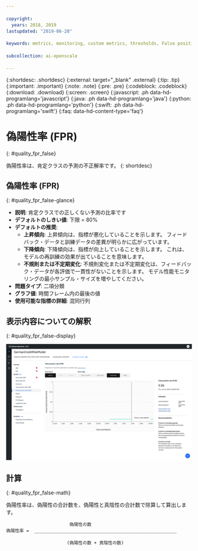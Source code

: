 ```yaml
---

copyright:
  years: 2018, 2019
lastupdated: "2019-06-28"

keywords: metrics, monitoring, custom metrics, thresholds, False positive rate, fpr

subcollection: ai-openscale

---
```


{:shortdesc: .shortdesc}
{:external: target="_blank" .external}
{:tip: .tip}
{:important: .important}
{:note: .note}
{:pre: .pre}
{:codeblock: .codeblock}
{:download: .download}
{:screen: .screen}
{:javascript: .ph data-hd-programlang='javascript'}
{:java: .ph data-hd-programlang='java'}
{:python: .ph data-hd-programlang='python'}
{:swift: .ph data-hd-programlang='swift'}
{:faq: data-hd-content-type='faq'}

# 偽陽性率 (FPR)
{: #quality_fpr_false}

偽陽性率は、肯定クラスの予測の不正解率です。
{: shortdesc}

## 偽陽性率 (FPR)
{: #quality_fpr_false-glance}

- **説明**: 肯定クラスでの正しくない予測の比率です
- **デフォルトのしきい値**: 下限 = 80%
- **デフォルトの推奨**:
   - **上昇傾向**: 上昇傾向は、指標が悪化していることを示します。 フィードバック・データと訓練データの差異が明らかに広がっています。
   - **下降傾向**: 下降傾向は、指標が向上していることを示します。 これは、モデルの再訓練の効果が出ていることを意味します。
   - **不規則または不定期変化**: 不規則変化または不定期変化は、フィードバック・データが各評価で一貫性がないことを示します。 モデル性能モニタリングの最小サンプル・サイズを増やしてください。
- **問題タイプ**: 二項分類
- **グラフ値**: 時間フレーム内の最後の値
- **使用可能な指標の詳細**: 混同行列

## 表示内容についての解釈
{: #quality_fpr_false-display}

![偽陽性率グラフが表示されています。](images/quality-fpr.png)

## 計算
{: #quality_fpr_false-math}

偽陽性率は、偽陽性の合計数を、偽陽性と真陰性の合計数で除算して算出します。

```
                        偽陽性の数
偽陽性率 =  ______________________________________________________

                       (偽陽性の数 + 真陰性の数)
```
